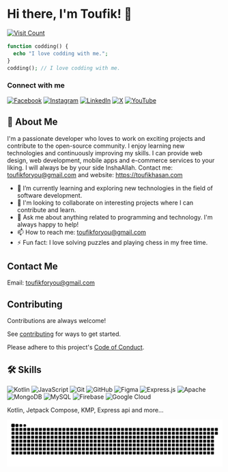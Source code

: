 # Hi there, I'm Toufik! 👋

[![Visit Count](https://komarev.com/ghpvc/?username=toufikforyou)](https://github.com/toufikforyou)

```php
function codding() {
  echo "I love codding with me.";
}
codding(); // I love codding with me.
```

### Connect with me

[![Facebook](https://img.shields.io/badge/Facebook-%231877F2.svg?logo=Facebook&logoColor=white)](https://facebook.com/toufikforyou) [![Instagram](https://img.shields.io/badge/Instagram-%23E4405F.svg?logo=Instagram&logoColor=white)](https://instagram.com/toufikforyou) [![LinkedIn](https://img.shields.io/badge/LinkedIn-%230077B5.svg?logo=linkedin&logoColor=white)](https://linkedin.com/in/toufikforyou) [![X](https://img.shields.io/badge/X-black.svg?logo=X&logoColor=white)](https://x.com/toufikforyou) [![YouTube](https://img.shields.io/badge/YouTube-%23FF0000.svg?logo=YouTube&logoColor=white)](https://youtube.com/@toufikforyou)

<!--
[![Pinterest](https://img.shields.io/badge/Pinterest-%23E60023.svg?logo=Pinterest&logoColor=white)](https://pinterest.com/toufikforyou) [![Reddit](https://img.shields.io/badge/Reddit-%23FF4500.svg?logo=Reddit&logoColor=white)](https://reddit.com/user/toufikforyou) [![TikTok](https://img.shields.io/badge/TikTok-%23000000.svg?logo=TikTok&logoColor=white)](https://tiktok.com/@toufikforyou)
-->

## 🚀 About Me

I'm a passionate developer who loves to work on exciting projects and contribute to the open-source community. I enjoy learning new technologies and continuously improving my skills. I can provide web design, web development, mobile apps and e-commerce services to your liking. I will always be by your side InshaAllah. Contact me: toufikforyou@gmail.com and website: https://toufikhasan.com

- 🌱 I’m currently learning and exploring new technologies in the field of software development.
- 💼 I'm looking to collaborate on interesting projects where I can contribute and learn.
- 💬 Ask me about anything related to programming and technology. I'm always happy to help!
- 📫 How to reach me: [toufikforyou@gmail.com](mailto:toufikforyou@gmail.com)
- ⚡ Fun fact: I love solving puzzles and playing chess in my free time.

## Contact Me

Email: toufikforyou@gmail.com

## Contributing

Contributions are always welcome!

See [contributing](./docs/contributing.md) for ways to get started.

Please adhere to this project's [Code of Conduct](./docs/CODE_OF_CONDUCT.md).

## 🛠 Skills

![Kotlin](https://img.shields.io/badge/kotlin-%237F52FF.svg?style=for-the-badge&logo=kotlin&logoColor=white)
![JavaScript](https://img.shields.io/badge/javascript-%23323330.svg?style=for-the-badge&logo=javascript&logoColor=%23F7DF1E)
![Git](https://img.shields.io/badge/git-%23F05033.svg?style=for-the-badge&logo=git&logoColor=white)
![GitHub](https://img.shields.io/badge/github-%23121011.svg?style=for-the-badge&logo=github&logoColor=white)
![Figma](https://img.shields.io/badge/figma-%23F24E1E.svg?style=for-the-badge&logo=figma&logoColor=white)
![Express.js](https://img.shields.io/badge/express.js-%23404d59.svg?style=for-the-badge&logo=express&logoColor=%2361DAFB)
![Apache](https://img.shields.io/badge/apache-%23D42029.svg?style=for-the-badge&logo=apache&logoColor=white)
![MongoDB](https://img.shields.io/badge/MongoDB-%234ea94b.svg?style=for-the-badge&logo=mongodb&logoColor=white)
![MySQL](https://img.shields.io/badge/mysql-4479A1.svg?style=for-the-badge&logo=mysql&logoColor=white)
![Firebase](https://img.shields.io/badge/firebase-%23039BE5.svg?style=for-the-badge&logo=firebase)
![Google Cloud](https://img.shields.io/badge/GoogleCloud-%234285F4.svg?style=for-the-badge&logo=google-cloud&logoColor=white)

Kotlin, Jetpack Compose, KMP, Express api and more...

<!-- ![snake gif](https://github.com/toufikforyou/toufikforyou/blob/snake/github-snake-dark.svg) -->
<picture>
  <source media="(prefers-color-scheme: dark)" srcset="https://raw.githubusercontent.com/toufikforyou/toufikforyou/snake/github-snake-dark.svg" />
  <source media="(prefers-color-scheme: light)" srcset="https://raw.githubusercontent.com/toufikforyou/toufikforyou/snake/github-snake.svg" />
  <img alt="github-snake" src="https://raw.githubusercontent.com/toufikforyou/toufikforyou/snake/github-snake.svg" />
</picture>

<!--- ![HTML5](https://img.shields.io/badge/html5-%23E34F26.svg?style=for-the-badge&logo=html5&logoColor=white)
![CSS3](https://img.shields.io/badge/css3-%231572B6.svg?style=for-the-badge&logo=css3&logoColor=white)

![Kotlin](https://img.shields.io/badge/kotlin-%237F52FF.svg?style=for-the-badge&logo=kotlin&logoColor=white)
![JavaScript](https://img.shields.io/badge/javascript-%23323330.svg?style=for-the-badge&logo=javascript&logoColor=%23F7DF1E)
![Express.js](https://img.shields.io/badge/express.js-%23404d59.svg?style=for-the-badge&logo=express&logoColor=%2361DAFB)
![Bun](https://img.shields.io/badge/Bun-%23000000.svg?style=for-the-badge&logo=bun&logoColor=white)
![Laravel](https://img.shields.io/badge/laravel-%23FF2D20.svg?style=for-the-badge&logo=laravel&logoColor=white)
![Apache](https://img.shields.io/badge/apache-%23D42029.svg?style=for-the-badge&logo=apache&logoColor=white)
![MongoDB](https://img.shields.io/badge/MongoDB-%234ea94b.svg?style=for-the-badge&logo=mongodb&logoColor=white)
![MySQL](https://img.shields.io/badge/mysql-4479A1.svg?style=for-the-badge&logo=mysql&logoColor=white)
![GitHub](https://img.shields.io/badge/github-%23121011.svg?style=for-the-badge&logo=github&logoColor=white)
![Git](https://img.shields.io/badge/git-%23F05033.svg?style=for-the-badge&logo=git&logoColor=white)
![Firebase](https://img.shields.io/badge/firebase-%23039BE5.svg?style=for-the-badge&logo=firebase)
![Google Cloud](https://img.shields.io/badge/GoogleCloud-%234285F4.svg?style=for-the-badge&logo=google-cloud&logoColor=white)
![Adobe Illustrator](https://img.shields.io/badge/adobe%20illustrator-%23FF9A00.svg?style=for-the-badge&logo=adobe%20illustrator&logoColor=white)
![Figma](https://img.shields.io/badge/figma-%23F24E1E.svg?style=for-the-badge&logo=figma&logoColor=white)

-->
